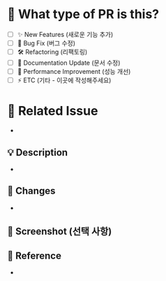 # 🚀 What type of PR is this?

<!-- 괄호안에 x를 작성하면 체크 상태가 됩니다. ex) [x] -> O [ x], [ x ], [x ] -> X  -->

- [ ] ✨ New Features (새로운 기능 추가)
- [ ] 🐛 Bug Fix (버그 수정)
- [ ] 🛠️ Refactoring (리팩토링)
- [ ] 📝 Documentation Update (문서 수정)
- [ ] 🚀 Performance Improvement (성능 개선)
- [ ] ⚡ ETC (기타 - 이곳에 작성해주세요)

# 🔗 Related Issue

<!-- 해결하는 이슈 번호를 입력하면 PR이 머지될 때 자동으로 해당 이슈가 닫힙니다. -->
<!-- ex) Closes #이슈번호 or Fixes #이슈번호 or Resolves #이슈번호 -->

-

## 💡 Description

<!-- 변경된 내용을 설명해주세요. -->

-

## 📌 Changes

<!-- 어떤 부분이 변경되었나요? -->

-

## 📸 Screenshot (선택 사항)

<!-- 변경 사항을 보여주는 스크린샷을 첨부해주세요. -->

## 🔗 Reference

<!-- 참고할 만한 자료, 이슈 또는 관련 PR을 연결해주세요. -->

-

